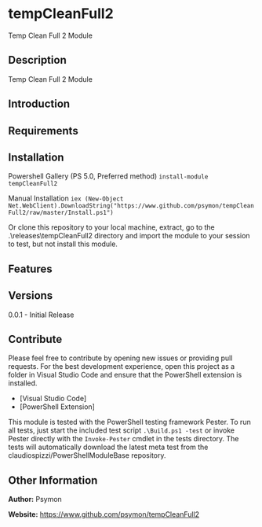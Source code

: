 # tempCleanFull2

Temp Clean Full 2 Module

## Description

Temp Clean Full 2 Module

## Introduction

## Requirements

## Installation

Powershell Gallery (PS 5.0, Preferred method)
`install-module tempCleanFull2`

Manual Installation
`iex (New-Object Net.WebClient).DownloadString("https://www.github.com/psymon/tempCleanFull2/raw/master/Install.ps1")`

Or clone this repository to your local machine, extract, go to the .\releases\tempCleanFull2 directory
and import the module to your session to test, but not install this module.

## Features

## Versions

0.0.1 - Initial Release

## Contribute

Please feel free to contribute by opening new issues or providing pull requests.
For the best development experience, open this project as a folder in Visual
Studio Code and ensure that the PowerShell extension is installed.

* [Visual Studio Code]
* [PowerShell Extension]

This module is tested with the PowerShell testing framework Pester. To run all
tests, just start the included test script `.\Build.ps1 -test` or invoke Pester
directly with the `Invoke-Pester` cmdlet in the tests directory. The tests will automatically download
the latest meta test from the claudiospizzi/PowerShellModuleBase repository.

## Other Information

**Author:** Psymon

**Website:** https://www.github.com/psymon/tempCleanFull2
